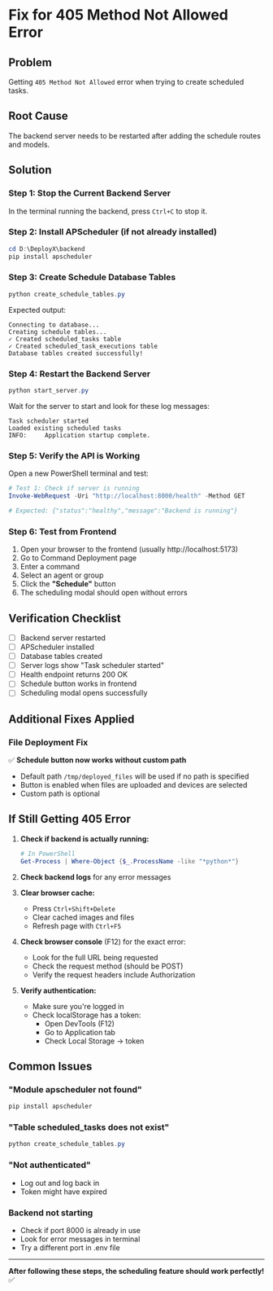 # Fix for 405 Method Not Allowed Error

## Problem
Getting `405 Method Not Allowed` error when trying to create scheduled tasks.

## Root Cause
The backend server needs to be restarted after adding the schedule routes and models.

## Solution

### Step 1: Stop the Current Backend Server
In the terminal running the backend, press `Ctrl+C` to stop it.

### Step 2: Install APScheduler (if not already installed)
```powershell
cd D:\DeployX\backend
pip install apscheduler
```

### Step 3: Create Schedule Database Tables
```powershell
python create_schedule_tables.py
```

Expected output:
```
Connecting to database...
Creating schedule tables...
✓ Created scheduled_tasks table
✓ Created scheduled_task_executions table
Database tables created successfully!
```

### Step 4: Restart the Backend Server
```powershell
python start_server.py
```

Wait for the server to start and look for these log messages:
```
Task scheduler started
Loaded existing scheduled tasks
INFO:     Application startup complete.
```

### Step 5: Verify the API is Working

Open a new PowerShell terminal and test:

```powershell
# Test 1: Check if server is running
Invoke-WebRequest -Uri "http://localhost:8000/health" -Method GET

# Expected: {"status":"healthy","message":"Backend is running"}
```

### Step 6: Test from Frontend
1. Open your browser to the frontend (usually http://localhost:5173)
2. Go to Command Deployment page
3. Enter a command
4. Select an agent or group
5. Click the **"Schedule"** button
6. The scheduling modal should open without errors

## Verification Checklist

- [ ] Backend server restarted
- [ ] APScheduler installed
- [ ] Database tables created
- [ ] Server logs show "Task scheduler started"
- [ ] Health endpoint returns 200 OK
- [ ] Schedule button works in frontend
- [ ] Scheduling modal opens successfully

## Additional Fixes Applied

### File Deployment Fix
✅ **Schedule button now works without custom path**
- Default path `/tmp/deployed_files` will be used if no path is specified
- Button is enabled when files are uploaded and devices are selected
- Custom path is optional

## If Still Getting 405 Error

1. **Check if backend is actually running:**
   ```powershell
   # In PowerShell
   Get-Process | Where-Object {$_.ProcessName -like "*python*"}
   ```

2. **Check backend logs** for any error messages

3. **Clear browser cache:**
   - Press `Ctrl+Shift+Delete`
   - Clear cached images and files
   - Refresh page with `Ctrl+F5`

4. **Check browser console** (F12) for the exact error:
   - Look for the full URL being requested
   - Check the request method (should be POST)
   - Verify the request headers include Authorization

5. **Verify authentication:**
   - Make sure you're logged in
   - Check localStorage has a token: 
     - Open DevTools (F12)
     - Go to Application tab
     - Check Local Storage → token

## Common Issues

### "Module apscheduler not found"
```powershell
pip install apscheduler
```

### "Table scheduled_tasks does not exist"
```powershell
python create_schedule_tables.py
```

### "Not authenticated"
- Log out and log back in
- Token might have expired

### Backend not starting
- Check if port 8000 is already in use
- Look for error messages in terminal
- Try a different port in .env file

---

**After following these steps, the scheduling feature should work perfectly!** ✅
